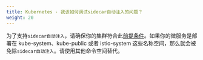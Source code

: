 ```yaml
---
title: Kubernetes - 我该如何调试sidecar自动注入的问题？
weight: 20
---
```


为了支持`sidecar自动注入`，请确保你的集群符合此[前提条件](/docs/setup/kubernetes/sidecar-injection/#automatic-sidecar-injection)。如果你的微服务是部署在 kube-system、kube-public 或者 istio-system 这些名称空间，那么就会被免除`sidecar自动注入`。请使用其他命令空间替代。